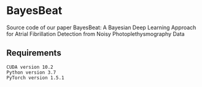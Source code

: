 # BayesBeat
Source code of our paper BayesBeat: A Bayesian Deep Learning Approach for Atrial Fibrillation Detection from Noisy Photoplethysmography Data
## Requirements
```
CUDA version 10.2
Python version 3.7
PyTorch version 1.5.1
```

